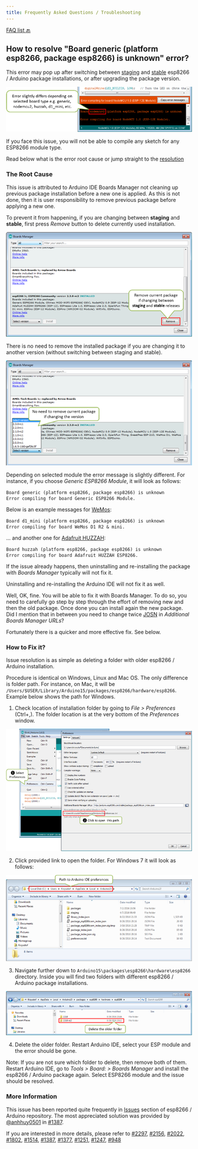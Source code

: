 ```yaml
---
title: Frequently Asked Questions / Troubleshooting
---
```


[FAQ list :back:](readme.md)


## How to resolve "Board generic (platform esp8266, package esp8266) is unknown" error?

This error may pop up after switching between [staging](https://github.com/esp8266/Arduino#staging-version-) and [stable](https://github.com/esp8266/Arduino#stable-version-) esp8266 / Arduino package installations, or after upgrading the package version.

![alt text](pictures/a04-board-is-unknown-error.png "Board nodemcu2 (platform esp8266, package esp8266) is unknown error")

If you face this issue, you will not be able to compile any sketch for any ESP8266 module type. 

Read below what is the error root cause or jump straight to the [resolution](#how-to-fix-it)


### The Root Cause

This issue is attributed to Arduino IDE Boards Manager not cleaning up previous package installation before a new one is applied. As this is not done, then it is user responsibility to remove previous package before applying a new one.

To prevent it from happening, if you are changing between **staging** and **stable**, first press *Remove* button to delete currently used installation.

![alt text](pictures/a04-remove-package-yes.png "If changing between staging and stable, remove currently installed package")

There is no need to remove the installed package if you are changing it to another version (without switching between staging and stable).

![alt text](pictures/a04-remove-package-no.png "No need to remove installed package if changing its version")

Depending on selected module the error message is slightly different. For instance, if you choose *Generic ESP8266 Module*, it will look as follows: 

```
Board generic (platform esp8266, package esp8266) is unknown
Error compiling for board Generic ESP8266 Module.
```

Below is an example messages for [WeMos](https://github.com/esp8266/Arduino/blob/master/doc/boards.md#wemos-d1):

```
Board d1_mini (platform esp8266, package esp8266) is unknown
Error compiling for board WeMos D1 R2 & mini.
```

... and another one for [Adafruit HUZZAH](https://github.com/esp8266/Arduino/blob/master/doc/boards.md#adafruit-huzzah-esp8266-esp-12):

```
Board huzzah (platform esp8266, package esp8266) is unknown
Error compiling for board Adafruit HUZZAH ESP8266.
```

If the issue already happens, then uninstalling and re-installing the package with *Boards Manager* typically will not fix it. 

Uninstalling and re-installing the Arduino IDE will not fix it as well.

Well, OK, fine. You will be able to fix it with Boards Manager. To do so, you need to carefully go step by step through the effort of removing new and then the old package. Once done you can install again the new package. Did I mention that in between you need to change twice [JOSN](https://github.com/esp8266/Arduino#installing-with-boards-manager) in *Additional Boards Manager URLs*?

Fortunately there is a quicker and more effective fix. See below.


### How to Fix it?

Issue resolution is as simple as deleting a folder with older esp8266 / Arduino installation. 

Procedure is identical on Windows, Linux and Mac OS. The only difference is folder path. For instance, on Mac, it will be `/Users/$USER/Library/Arduino15/packages/esp8266/hardware/esp8266`. Example below shows the path for Windows.

  1. Check location of installation folder by going to *File > Preferences* (Ctrl+,). The folder location is at the very bottom of the *Preferences* window.

  ![alt text](pictures/a04-arduino-ide-preferences.png "Checking of Arduino IDE Preferences")

  2. Click provided link to open the folder. For Windows 7 it will look as follows:

  ![alt text](pictures/a04-contents-of-preferences-folder.png "Contents of Arduino IDE preferences folder")

  3. Navigate further down to `Arduino15\packages\esp8266\hardware\esp8266` directory. Inside you will find two folders with different esp8266 / Arduino package installations. 

  ![alt text](pictures/a04-contents-of-package-folder.png "Checking of contents of esp8266 / Arduino package folder")

  4. Delete the older folder. Restart Arduino IDE, select your ESP module and the error should be gone.

  Note: If you are not sure which folder to delete, then remove both of them. Restart Arduino IDE, go to *Tools > Board: > Boards Manager* and install the esp8266 / Arduino package again. Select ESP8266 module and the issue should be resolved.


### More Information

This issue has been reported quite frequently in [Issues](https://github.com/esp8266/Arduino/issues) section of esp8266 / Arduino repository. The most appreciated solution was provided by [@anhhuy0501](https://github.com/anhhuy0501) in 
[#1387](https://github.com/esp8266/Arduino/issues/1387#issuecomment-204865028).

If you are interested in more details, please refer to [#2297](https://github.com/esp8266/Arduino/issues/2297),
[#2156](https://github.com/esp8266/Arduino/issues/2156),
[#2022](https://github.com/esp8266/Arduino/issues/2022),
[#1802](https://github.com/esp8266/Arduino/issues/1802),
[#1514](https://github.com/esp8266/Arduino/issues/1514),
[#1387](https://github.com/esp8266/Arduino/issues/1387),
[#1377](https://github.com/esp8266/Arduino/issues/1377),
[#1251](https://github.com/esp8266/Arduino/issues/1251),
[#1247](https://github.com/esp8266/Arduino/issues/1247),
[#948](https://github.com/esp8266/Arduino/issues/948)


